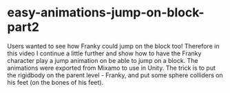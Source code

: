 # easy-animations-jump-on-block-part2
Users wanted to see how Franky could jump on the block too!  Therefore in this video I continue a little further and show how to have the Franky character play a jump animation on be able to jump on a block. The animations were exported from Mixamo to use in Unity. The trick is to put the rigidbody on the parent level - Franky, and put some sphere colliders on his feet (on the bones of his feet).
